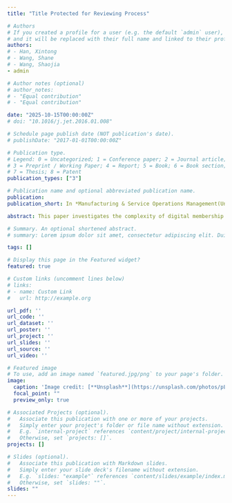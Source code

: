 ```yaml
---
title: "Title Protected for Reviewing Process"

# Authors
# If you created a profile for a user (e.g. the default `admin` user), write the username (folder name) here
# and it will be replaced with their full name and linked to their profile.
authors:
# - Han, Xintong
# - Wang, Shane
# - Wang, Shaojia
- admin

# Author notes (optional)
# author_notes:
# - "Equal contribution"
# - "Equal contribution"

date: "2025-10-15T00:00:00Z"
# doi: "10.1016/j.jet.2016.01.008"

# Schedule page publish date (NOT publication's date).
# publishDate: "2017-01-01T00:00:00Z"

# Publication type.
# Legend: 0 = Uncategorized; 1 = Conference paper; 2 = Journal article;
# 3 = Preprint / Working Paper; 4 = Report; 5 = Book; 6 = Book section;
# 7 = Thesis; 8 = Patent
publication_types: ["3"]

# Publication name and optional abbreviated publication name.
publication: 
publication_short: In *Manufacturing & Service Operations Management(Under Review)* 

abstract: This paper investigates the complexity of digital membership renewal. Using a rich dataset from a Chinese creator platform, we study the interplay of price changes and peer decisions within referral networks and their joint effects on a focal user’s decision to renew the digital content membership. Our study reveals several key findings. First, through regression modeling, we quantify the price elasticity and uncover a positive correlation between a user’s likelihood to renew and both the renewal decisions of the referrer and the number of referees. Second, we study the snowballing effects of price changes throughout the network. A key advantage of our structural model is that it allows the referral network to be endogenously determined by users’ consideration and prediction of the renewal decisions of both upstream referrers and downstream referees. The results show that targeted referrer discounts are more effective than either uniform discounts or targeted referrer discounts. Such business strategies would efficiently improve renewal rates while avoiding potential revenue losses. Finally, further evidence sheds light on how different network structures affect overall renewal rates, suggesting that networks characterized by high levels of connectivity but low levels of centrality are more conducive to maintaining customer loyalty.

# Summary. An optional shortened abstract.
# summary: Lorem ipsum dolor sit amet, consectetur adipiscing elit. Duis posuere tellus ac convallis placerat. Proin tincidunt magna sed ex sollicitudin condimentum.

tags: []

# Display this page in the Featured widget?
featured: true

# Custom links (uncomment lines below)
# links:
# - name: Custom Link
#   url: http://example.org

url_pdf: ''
url_code: ''
url_dataset: ''
url_poster: ''
url_project: ''
url_slides: ''
url_source: ''
url_video: ''

# Featured image
# To use, add an image named `featured.jpg/png` to your page's folder.
image:
  caption: 'Image credit: [**Unsplash**](https://unsplash.com/photos/pLCdAaMFLTE)'
  focal_point: ""
  preview_only: true

# Associated Projects (optional).
#   Associate this publication with one or more of your projects.
#   Simply enter your project's folder or file name without extension.
#   E.g. `internal-project` references `content/project/internal-project/index.md`.
#   Otherwise, set `projects: []`.
projects: []

# Slides (optional).
#   Associate this publication with Markdown slides.
#   Simply enter your slide deck's filename without extension.
#   E.g. `slides: "example"` references `content/slides/example/index.md`.
#   Otherwise, set `slides: ""`.
slides: ""
---
```

